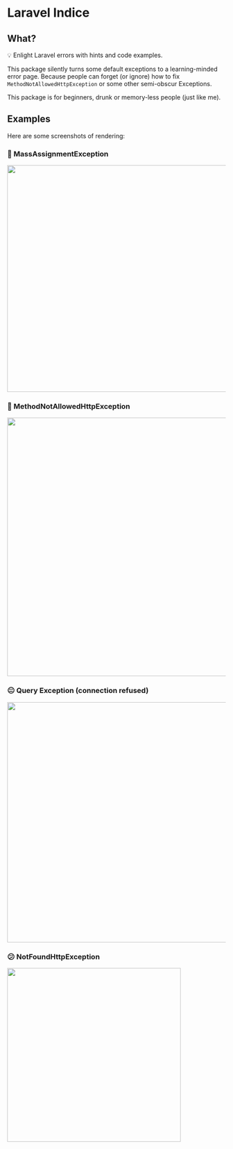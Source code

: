 # Laravel Indice

## What?

💡 Enlight Laravel errors with hints and code examples.

This package silently turns some default exceptions to a learning-minded error page. 
Because people can forget (or ignore)
how to fix `MethodNotAllowedHttpException` or 
some other semi-obscur Exceptions. 

This package is for beginners, drunk or memory-less people (just like me).

## Examples

Here are some screenshots of rendering:

### 🤔 MassAssignmentException

<img width="522" src="https://user-images.githubusercontent.com/1575946/36841326-441d414a-1d48-11e8-9697-ff3c84f02109.png">


### 🤨 MethodNotAllowedHttpException

<img width="595" src="https://user-images.githubusercontent.com/1575946/36841421-8c68328e-1d48-11e8-96a2-28319252c71f.png">

### 😐 Query Exception (connection refused)

<img width="553" src="https://user-images.githubusercontent.com/1575946/36841514-c88dafb4-1d48-11e8-8bf3-1da0f43004db.png">

### 😕 NotFoundHttpException

<img width="400" src="https://user-images.githubusercontent.com/1575946/36840375-07713466-1d45-11e8-98d8-08ae9a53f50b.png">

